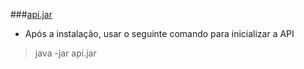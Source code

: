 

###[api.jar](https://github.com/Ferre1ra1/JAVA/blob/adopet-console-application/api.jar) 
* Após a instalação, usar o seguinte comando para inicializar a API 
> java -jar api.jar 

